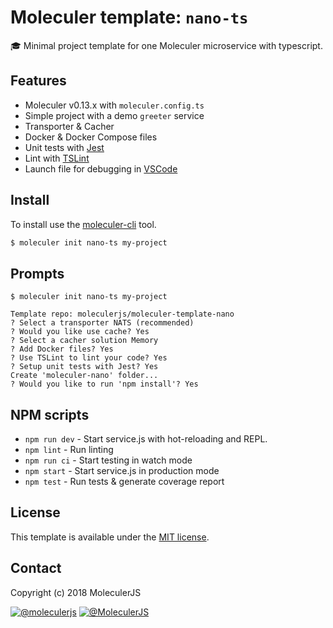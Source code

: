 # Moleculer template: `nano-ts`
:mortar_board: Minimal project template for one Moleculer microservice with typescript.

## Features
- Moleculer v0.13.x with `moleculer.config.ts`
- Simple project with a demo `greeter` service
- Transporter & Cacher
- Docker & Docker Compose files
- Unit tests with [Jest](http://facebook.github.io/jest/)
- Lint with [TSLint](https://palantir.github.io/tslint/)
- Launch file for debugging in [VSCode](https://code.visualstudio.com/)


## Install
To install use the [moleculer-cli](https://github.com/moleculerjs/moleculer-cli) tool.

```bash
$ moleculer init nano-ts my-project
```

## Prompts
```
$ moleculer init nano-ts my-project

Template repo: moleculerjs/moleculer-template-nano
? Select a transporter NATS (recommended)
? Would you like use cache? Yes
? Select a cacher solution Memory
? Add Docker files? Yes
? Use TSLint to lint your code? Yes
? Setup unit tests with Jest? Yes
Create 'moleculer-nano' folder...
? Would you like to run 'npm install'? Yes
```

## NPM scripts
- `npm run dev` - Start service.js with hot-reloading and REPL.
- `npm lint` - Run linting
- `npm run ci` - Start testing in watch mode
- `npm start` - Start service.js in production mode
- `npm test` - Run tests & generate coverage report

## License
This template is available under the [MIT license](https://tldrlegal.com/license/mit-license).

## Contact
Copyright (c) 2018 MoleculerJS

[![@moleculerjs](https://img.shields.io/badge/github-moleculerjs-green.svg)](https://github.com/moleculerjs) [![@MoleculerJS](https://img.shields.io/badge/twitter-MoleculerJS-blue.svg)](https://twitter.com/MoleculerJS)
